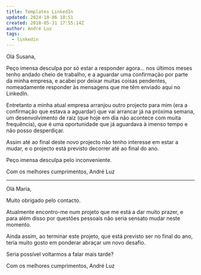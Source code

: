 ```yaml
---
title: Templates LinkedIn
updated: 2024-10-06 10:51
created: 2018-05-31 17:55:14Z
author: André Luz
tags:
  - linkedin
---
```


Olá Susana,

Peço imensa desculpa por só estar a responder agora... nos últimos meses tenho andado cheio de trabalho, e a aguardar uma confirmação por parte da minha empresa, e acabei por deixar muitas coisas pendentes, nomeadamente responder às mensagens que me têm enviado aqui no LinkedIn.

Entretanto a minha atual empresa arranjou outro projecto para mim (era a confirmação que estava a aguardar) que vai arrancar já na próxima semana, um desenvolvimento de raiz (que hoje em dia não acontece com muita frequência), que é uma oportunidade que já aguardava à imenso tempo e não posso desperdiçar.

Assim até ao final deste novo projecto não tenho interesse em estar a mudar, e o projecto está previsto decorrer até ao final do ano.

Peço imensa desculpa pelo inconveniente.

Com os melhores cumprimentos,
André Luz

* * *

Olá Maria,

Muito obrigado pelo contacto.

Atualmente encontro-me num projeto que me está a dar muito prazer, e para além disso por questões pessoais não seria sensato mudar neste momento.

Ainda assim, ao terminar este projeto, que está previsto ser no final do ano, teria muito gosto em ponderar abraçar um novo desafio.

Seria possível voltarmos a falar mais tarde?

Com os melhores cumprimentos,
André Luz